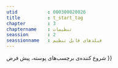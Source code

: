 ```yaml
---
utid           : 000300020026
title          : t_start_tag
chapter        : 3
chaptername    : تنظیمات
seassion       : 2
seassionname   : فیلدهای قابل تنظیم
---
```



<p>شروع کننده‌ی برچسب‌های پوسته، پیش فرض }} </p>


